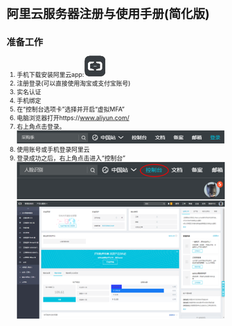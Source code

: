 # 阿里云服务器注册与使用手册(简化版)
## 准备工作
1. 手机下载安装阿里云app:![image](images/1.jpg)
2. 注册登录(可以直接使用淘宝或支付宝账号)
3. 实名认证
4. 手机绑定
5. 在“控制台选项卡”选择并开启“虚拟MFA”
6. 电脑浏览器打开https://www.aliyun.com/ 
7. 右上角点击登录。  
![image](images/2.png)
8. 使用账号或手机登录阿里云
9. 登录成功之后，右上角点击进入“控制台”  
![image](images/3.png)  
![image](images/4.png)


